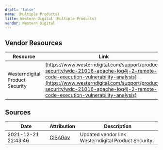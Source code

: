 ```yaml
---
draft: 'false'
name: (Multiple Products)
title: Western Digital (Multiple Products)
vendor: Western Digital
---
```


## Vendor Resources
| Resource | Link |
| --- | --- |
| Westerndigital Product Security | [https://www.westerndigital.com/support/product-security/wdc-21016-apache-log4j-2-remote-code-execution-vulnerability-analysis](https://www.westerndigital.com/support/product-security/wdc-21016-apache-log4j-2-remote-code-execution-vulnerability-analysis) |



## Sources
| Date | Attribution | Description |
| --- | --- | --- |
| 2021-12-21 22:43:46 | [CISAGov](https://raw.githubusercontent.com/cisagov/log4j-affected-db/develop/README.md) | Updated vendor link Westerndigital Product Security.  |
